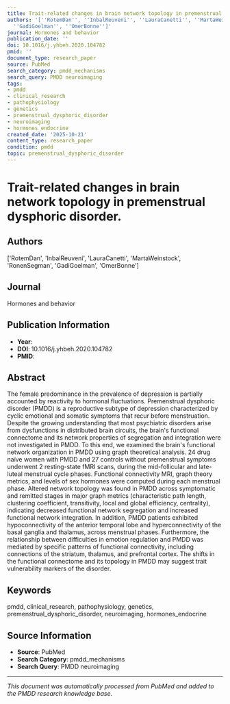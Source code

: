 ```yaml
---
title: Trait-related changes in brain network topology in premenstrual dysphoric disorder.
authors: '[''RotemDan'', ''InbalReuveni'', ''LauraCanetti'', ''MartaWeinstock'', ''RonenSegman'',
  ''GadiGoelman'', ''OmerBonne'']'
journal: Hormones and behavior
publication_date: ''
doi: 10.1016/j.yhbeh.2020.104782
pmid: ''
document_type: research_paper
source: PubMed
search_category: pmdd_mechanisms
search_query: PMDD neuroimaging
tags:
- pmdd
- clinical_research
- pathophysiology
- genetics
- premenstrual_dysphoric_disorder
- neuroimaging
- hormones_endocrine
created_date: '2025-10-21'
content_type: research_paper
condition: pmdd
topic: premenstrual_dysphoric_disorder
---
```


# Trait-related changes in brain network topology in premenstrual dysphoric disorder.

## Authors
['RotemDan', 'InbalReuveni', 'LauraCanetti', 'MartaWeinstock', 'RonenSegman', 'GadiGoelman', 'OmerBonne']

## Journal
Hormones and behavior

## Publication Information
- **Year**: 
- **DOI**: 10.1016/j.yhbeh.2020.104782
- **PMID**: 

## Abstract
The female predominance in the prevalence of depression is partially accounted by reactivity to hormonal fluctuations. Premenstrual dysphoric disorder (PMDD) is a reproductive subtype of depression characterized by cyclic emotional and somatic symptoms that recur before menstruation. Despite the growing understanding that most psychiatric disorders arise from dysfunctions in distributed brain circuits, the brain's functional connectome and its network properties of segregation and integration were not investigated in PMDD. To this end, we examined the brain's functional network organization in PMDD using graph theoretical analysis. 24 drug naïve women with PMDD and 27 controls without premenstrual symptoms underwent 2 resting-state fMRI scans, during the mid-follicular and late-luteal menstrual cycle phases. Functional connectivity MRI, graph theory metrics, and levels of sex hormones were computed during each menstrual phase. Altered network topology was found in PMDD across symptomatic and remitted stages in major graph metrics (characteristic path length, clustering coefficient, transitivity, local and global efficiency, centrality), indicating decreased functional network segregation and increased functional network integration. In addition, PMDD patients exhibited hypoconnectivity of the anterior temporal lobe and hyperconnectivity of the basal ganglia and thalamus, across menstrual phases. Furthermore, the relationship between difficulties in emotion regulation and PMDD was mediated by specific patterns of functional connectivity, including connections of the striatum, thalamus, and prefrontal cortex. The shifts in the functional connectome and its topology in PMDD may suggest trait vulnerability markers of the disorder.

## Keywords
pmdd, clinical_research, pathophysiology, genetics, premenstrual_dysphoric_disorder, neuroimaging, hormones_endocrine

## Source Information
- **Source**: PubMed
- **Search Category**: pmdd_mechanisms
- **Search Query**: PMDD neuroimaging

---
*This document was automatically processed from PubMed and added to the PMDD research knowledge base.*
